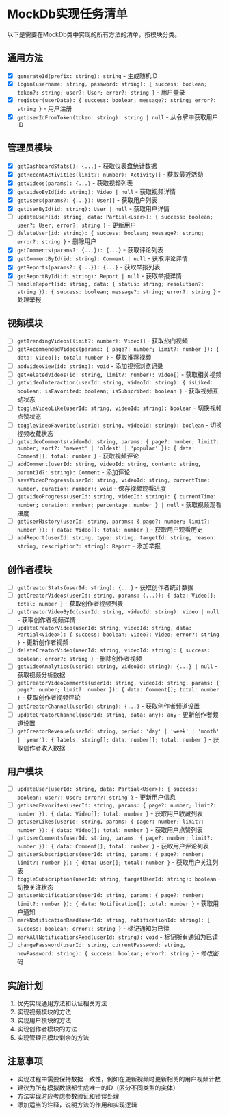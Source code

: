 # MockDb实现任务清单

以下是需要在MockDb类中实现的所有方法的清单，按模块分类。

## 通用方法

- [x] `generateId(prefix: string): string` - 生成随机ID
- [x] `login(username: string, password: string): { success: boolean; token?: string; user?: User; error?: string }` - 用户登录
- [x] `register(userData): { success: boolean; message?: string; error?: string }` - 用户注册
- [x] `getUserIdFromToken(token: string): string | null` - 从令牌中获取用户ID

## 管理员模块

- [x] `getDashboardStats(): {...}` - 获取仪表盘统计数据
- [x] `getRecentActivities(limit?: number): Activity[]` - 获取最近活动
- [x] `getVideos(params): {...}` - 获取视频列表
- [x] `getVideoById(id: string): Video | null` - 获取视频详情
- [x] `getUsers(params?: {...}): User[]` - 获取用户列表
- [x] `getUserById(id: string): User | null` - 获取用户详情
- [ ] `updateUser(id: string, data: Partial<User>): { success: boolean; user?: User; error?: string }` - 更新用户
- [ ] `deleteUser(id: string): { success: boolean; message?: string; error?: string }` - 删除用户
- [x] `getComments(params?: {...}): {...}` - 获取评论列表
- [x] `getCommentById(id: string): Comment | null` - 获取评论详情
- [x] `getReports(params?: {...}): {...}` - 获取举报列表
- [x] `getReportById(id: string): Report | null` - 获取举报详情
- [ ] `handleReport(id: string, data: { status: string; resolution?: string }): { success: boolean; message?: string; error?: string }` - 处理举报

## 视频模块

- [ ] `getTrendingVideos(limit?: number): Video[]` - 获取热门视频
- [ ] `getRecommendedVideos(params: { page?: number; limit?: number }): { data: Video[]; total: number }` - 获取推荐视频
- [ ] `addVideoView(id: string): void` - 添加视频浏览记录
- [ ] `getRelatedVideos(id: string, limit?: number): Video[]` - 获取相关视频
- [ ] `getVideoInteraction(userId: string, videoId: string): { isLiked: boolean; isFavorited: boolean; isSubscribed: boolean }` - 获取视频互动状态
- [ ] `toggleVideoLike(userId: string, videoId: string): boolean` - 切换视频点赞状态
- [ ] `toggleVideoFavorite(userId: string, videoId: string): boolean` - 切换视频收藏状态
- [ ] `getVideoComments(videoId: string, params: { page?: number; limit?: number; sort?: 'newest' | 'oldest' | 'popular' }): { data: Comment[]; total: number }` - 获取视频评论
- [ ] `addComment(userId: string, videoId: string, content: string, parentId?: string): Comment` - 添加评论
- [ ] `saveVideoProgress(userId: string, videoId: string, currentTime: number, duration: number): void` - 保存视频观看进度
- [ ] `getVideoProgress(userId: string, videoId: string): { currentTime: number; duration: number; percentage: number } | null` - 获取视频观看进度
- [ ] `getUserHistory(userId: string, params: { page?: number; limit?: number }): { data: Video[]; total: number }` - 获取用户观看历史
- [ ] `addReport(userId: string, type: string, targetId: string, reason: string, description?: string): Report` - 添加举报

## 创作者模块

- [ ] `getCreatorStats(userId: string): {...}` - 获取创作者统计数据
- [ ] `getCreatorVideos(userId: string, params: {...}): { data: Video[]; total: number }` - 获取创作者视频列表
- [ ] `getCreatorVideoById(userId: string, videoId: string): Video | null` - 获取创作者视频详情
- [ ] `updateCreatorVideo(userId: string, videoId: string, data: Partial<Video>): { success: boolean; video?: Video; error?: string }` - 更新创作者视频
- [ ] `deleteCreatorVideo(userId: string, videoId: string): { success: boolean; error?: string }` - 删除创作者视频
- [ ] `getVideoAnalytics(userId: string, videoId: string): {...} | null` - 获取视频分析数据
- [ ] `getCreatorVideoComments(userId: string, videoId: string, params: { page?: number; limit?: number }): { data: Comment[]; total: number }` - 获取创作者视频评论
- [ ] `getCreatorChannel(userId: string): {...}` - 获取创作者频道设置
- [ ] `updateCreatorChannel(userId: string, data: any): any` - 更新创作者频道设置
- [ ] `getCreatorRevenue(userId: string, period: 'day' | 'week' | 'month' | 'year'): { labels: string[]; data: number[]; total: number }` - 获取创作者收入数据

## 用户模块

- [ ] `updateUser(userId: string, data: Partial<User>): { success: boolean; user?: User; error?: string }` - 更新用户信息
- [ ] `getUserFavorites(userId: string, params: { page?: number; limit?: number }): { data: Video[]; total: number }` - 获取用户收藏列表
- [ ] `getUserLikes(userId: string, params: { page?: number; limit?: number }): { data: Video[]; total: number }` - 获取用户点赞列表
- [ ] `getUserComments(userId: string, params: { page?: number; limit?: number }): { data: Comment[]; total: number }` - 获取用户评论列表
- [ ] `getUserSubscriptions(userId: string, params: { page?: number; limit?: number }): { data: User[]; total: number }` - 获取用户关注列表
- [ ] `toggleSubscription(userId: string, targetUserId: string): boolean` - 切换关注状态
- [ ] `getUserNotifications(userId: string, params: { page?: number; limit?: number }): { data: Notification[]; total: number }` - 获取用户通知
- [ ] `markNotificationRead(userId: string, notificationId: string): { success: boolean; error?: string }` - 标记通知为已读
- [ ] `markAllNotificationsRead(userId: string): void` - 标记所有通知为已读
- [ ] `changePassword(userId: string, currentPassword: string, newPassword: string): { success: boolean; error?: string }` - 修改密码

## 实施计划

1. 优先实现通用方法和认证相关方法
2. 实现视频模块的方法
3. 实现用户模块的方法
4. 实现创作者模块的方法
5. 实现管理员模块剩余的方法

## 注意事项

- 实现过程中需要保持数据一致性，例如在更新视频时更新相关的用户视频计数
- 建议为所有模拟数据都生成唯一的ID（区分不同类型的实体）
- 方法实现时应考虑参数验证和错误处理
- 添加适当的注释，说明方法的作用和实现逻辑 